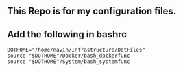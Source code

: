 ## This Repo is for my configuration files.

## Add the following in bashrc

```
DOTHOME="/home/navin/Infrastructure/DotFiles"
source "$DOTHOME"/Docker/bash_dockerfunc
source "$DOTHOME"/System/bash_systemfunc
```
